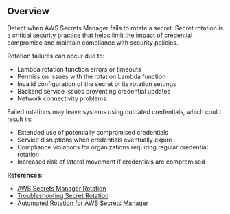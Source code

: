 ## Overview

Detect when AWS Secrets Manager fails to rotate a secret. Secret rotation is a critical security practice that helps limit the impact of credential compromise and maintain compliance with security policies.

Rotation failures can occur due to:
- Lambda rotation function errors or timeouts
- Permission issues with the rotation Lambda function
- Invalid configuration of the secret or its rotation settings
- Backend service issues preventing credential updates
- Network connectivity problems

Failed rotations may leave systems using outdated credentials, which could result in:
- Extended use of potentially compromised credentials
- Service disruptions when credentials eventually expire
- Compliance violations for organizations requiring regular credential rotation
- Increased risk of lateral movement if credentials are compromised

**References**:
- [AWS Secrets Manager Rotation](https://docs.aws.amazon.com/secretsmanager/latest/userguide/rotating-secrets.html)
- [Troubleshooting Secret Rotation](https://docs.aws.amazon.com/secretsmanager/latest/userguide/troubleshoot_rotation.html)
- [Automated Rotation for AWS Secrets Manager](https://aws.amazon.com/blogs/security/how-to-use-aws-secrets-manager-securely-store-rotate-database-credentials/)
